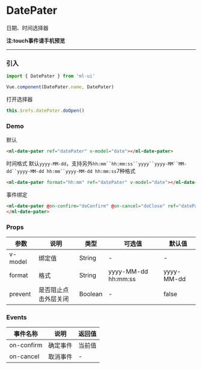 # DatePater

日期、时间选择器

<strong>注:touch事件请手机预览</strong>
<hr>

### 引入
```js
import { DatePater } from 'ml-ui'

Vue.component(DatePater.name, DatePater)
```
打开选择器
```js
this.$refs.datePater.doOpen()
```
### Demo

默认
```html
<ml-date-pater ref="datePater" v-model="date"></ml-date-pater>
```

时间格式 默认`yyyy-MM-dd`，支持另外`hh:mm``hh:mm:ss``yyyy``yyyy-MM``MM-dd``yyyy-MM-dd hh:mm``yyyy-MM-dd hh:mm:ss`7种格式
```html
<ml-date-pater format="hh:mm" ref="datePater" v-model="date"></ml-date-pater>
```
事件绑定
```html
<ml-date-pater @on-confirm="doConfirm" @on-cancel="doClose" ref="datePater" v-model="date">
</ml-date-pater>
```
### Props
| 参数          | 说明            | 类型            | 可选值                 | 默认值   |
|-------------  |---------------- |---------------- |---------------------- |-------- |
| v-model         | 绑定值   | String  | - | - |
| format         | 格式   | String  | yyyy-MM-dd hh:mm:ss  |  yyyy-MM-dd| 
| prevent    | 是否阻止点击外层关闭   | Boolean  | - | false |

### Events
| 事件名称          | 说明            | 返回值 |
|-------------  |---------------- | ---- |
|on-confirm	  |确定事件	 | 当前值 |
|on-cancel	  | 取消事件	 | - |
